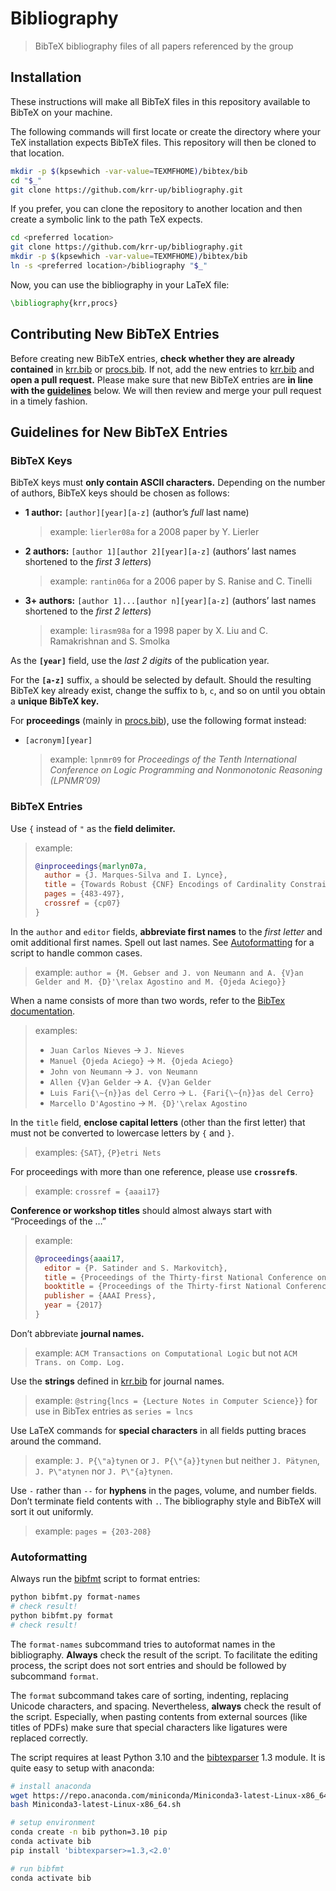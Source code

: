 # Bibliography

> BibTeX bibliography files of all papers referenced by the group

## Installation

These instructions will make all BibTeX files in this repository available to
BibTeX on your machine.

The following commands will first locate or create the directory where your TeX
installation expects BibTeX files. This repository will then be cloned to that
location.

```sh
mkdir -p $(kpsewhich -var-value=TEXMFHOME)/bibtex/bib
cd "$_"
git clone https://github.com/krr-up/bibliography.git
```

If you prefer, you can clone the repository to another location and then create
a symbolic link to the path TeX expects.

```sh
cd <preferred location>
git clone https://github.com/krr-up/bibliography.git
mkdir -p $(kpsewhich -var-value=TEXMFHOME)/bibtex/bib
ln -s <preferred location>/bibliography "$_"
```

Now, you can use the bibliography in your LaTeX file:

```latex
\bibliography{krr,procs}
```

## Contributing New BibTeX Entries

Before creating new BibTeX entries, **check whether they are already
contained** in [krr.bib] or [procs.bib]. If not, add the new entries to
[krr.bib] and **open a pull request.** Please make sure that new BibTeX entries
are **in line with the [guidelines](#guidelines-for-new-bibtex-entries)**
below. We will then review and merge your pull request in a timely fashion.

## Guidelines for New BibTeX Entries

### BibTeX Keys

BibTeX keys must **only contain ASCII characters.**
Depending on the number of authors, BibTeX keys should be chosen as follows:

- **1 author:** `[author][year][a-z]` (author’s *full* last name)

  > example: `lierler08a` for a 2008 paper by Y. Lierler
- **2 authors:** `[author 1][author 2][year][a-z]` (authors’ last names
  shortened to the *first 3 letters*)

  > example: `rantin06a` for a 2006 paper by S. Ranise and C. Tinelli
- **3+ authors:** `[author 1]...[author n][year][a-z]` (authors’ last names
  shortened to the *first 2 letters*)

  > example: `lirasm98a` for a 1998 paper by X. Liu and C. Ramakrishnan and S.
  > Smolka

As the **`[year]`** field, use the *last 2 digits* of the publication year.

For the **`[a-z]`** suffix, `a` should be selected by default. Should the
resulting BibTeX key already exist, change the suffix to `b`, `c`, and so on
until you obtain a **unique BibTeX key.**

For **proceedings** (mainly in [procs.bib]), use the following format instead:

- `[acronym][year]`

  > example: `lpnmr09` for *Proceedings of the Tenth International Conference
  > on Logic Programming and Nonmonotonic Reasoning (LPNMR’09)*

### BibTeX Entries

Use `{` instead of `"` as the **field delimiter.**

> example:
>
> ```bibtex
> @inproceedings{marlyn07a,
>   author = {J. Marques-Silva and I. Lynce},
>   title = {Towards Robust {CNF} Encodings of Cardinality Constraints},
>   pages = {483-497},
>   crossref = {cp07}
> }
> ```

In the `author` and `editor` fields, **abbreviate first names** to the *first
letter* and omit additional first names. Spell out last names. See
[Autoformatting](#autoformatting) for a script to handle common cases.

> example: `author = {M. Gebser and J. von Neumann and A. {V}an Gelder and M. {D}'\relax Agostino and M. {Ojeda Aciego}}`

When a name consists of more than two words, refer to the [BibTex
documentation][bibtex].

> examples:
>
> - `Juan Carlos Nieves`           -> `J. Nieves`
> - `Manuel {Ojeda Aciego}`        -> `M. {Ojeda Aciego}`
> - `John von Neumann`             -> `J. von Neumann`
> - `Allen {V}an Gelder`           -> `A. {V}an Gelder`
> - `Luis Fari{\~{n}}as del Cerro` -> `L. {Fari{\~{n}}as del Cerro}`
> - `Marcello D'Agostino`          -> `M. {D}'\relax Agostino`

In the `title` field, **enclose capital letters** (other than the first letter)
that must not be converted to lowercase letters by `{` and `}`.

> examples: `{SAT}`, `{P}etri Nets`

For proceedings with more than one reference, please use **`crossref`s**.

> example: `crossref = {aaai17}`

**Conference or workshop titles** should almost always start with “Proceedings
of the …”

> example:
>
> ```bibtex
> @proceedings{aaai17,
>   editor = {P. Satinder and S. Markovitch},
>   title = {Proceedings of the Thirty-first National Conference on Artificial Intelligence (AAAI'17)},
>   booktitle = {Proceedings of the Thirty-first National Conference on Artificial Intelligence (AAAI'17)},
>   publisher = {AAAI Press},
>   year = {2017}
> }
> ```

Don’t abbreviate **journal names.**

> example: `ACM Transactions on Computational Logic` but not `ACM Trans. on
> Comp. Log.`

Use the **strings** defined in [krr.bib] for journal names.

> example: `@string{lncs = {Lecture Notes in Computer Science}}` for use in
> BibTex entries as `series = lncs`

Use LaTeX commands for **special characters** in all fields putting braces around the command.

> example: `J. P{\"a}tynen` or `J. P{\"{a}}tynen` but neither `J. Pätynen`, `J. P\"atynen` nor `J. P\"{a}tynen`.

Use `-` rather than `--` for **hyphens** in the pages, volume, and number fields.
Don’t terminate field contents with `.`.
The bibliography style and BibTeX will sort it out uniformly.

> example: `pages = {203-208}`

### Autoformatting

Always run the [bibfmt] script to format entries:

```sh
python bibfmt.py format-names
# check result!
python bibfmt.py format
# check result!
```

The `format-names` subcommand tries to autoformat names in the bibliography.
**Always** check the result of the script. To facilitate the editing process,
the script does not sort entries and should be followed by subcommand `format`.

The `format` subcommand takes care of sorting, indenting, replacing Unicode
characters, and spacing. Nevertheless, **always** check the result of the
script. Especially, when pasting contents from external sources (like titles of
PDFs) make sure that special characters like ligatures were replaced correctly.

The script requires at least Python 3.10 and the [bibtexparser] 1.3 module.
It is quite easy to setup with anaconda:

```sh
# install anaconda
wget https://repo.anaconda.com/miniconda/Miniconda3-latest-Linux-x86_64.sh
bash Miniconda3-latest-Linux-x86_64.sh

# setup environment
conda create -n bib python=3.10 pip
conda activate bib
pip install 'bibtexparser>=1.3,<2.0'

# run bibfmt
conda activate bib
```

[krr.bib]: krr.bib
[procs.bib]: procs.bib
[bibfmt]: bibfmt.py
[bibtexparser]: https://github.com/sciunto-org/python-bibtexparser
[bibtex]: https://us.mirrors.cicku.me/ctan/info/bibtex/tamethebeast/ttb_en.pdf
